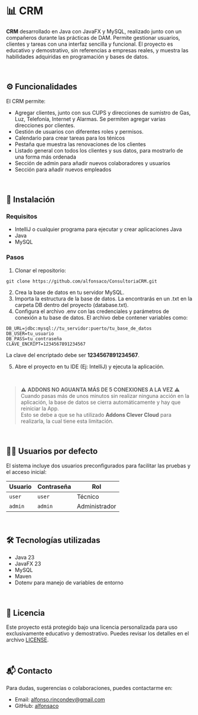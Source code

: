 # 📊 CRM

**CRM** desarrollado en Java con JavaFX y MySQL, realizado junto con un compañeros durante las prácticas de DAM. Permite gestionar usuarios, clientes y tareas con una interfaz sencilla y funcional. El proyecto es educativo y demostrativo, sin referencias a empresas reales, y muestra las habilidades adquiridas en programación y bases de datos.

<br>

## ⚙️ Funcionalidades

El CRM permite:
- Agregar clientes, junto con sus CUPS y direcciones de sumistro de Gas, Luz, Telefonía, Internet y Alarmas. Se permiten agregar varias direcciones por clientes.
- Gestión de usuarios con diferentes roles y permisos.
- Calendario para crear tareas para los ténicos
- Pestaña que muestra las renovaciones de los clientes
- Listado general con todos los clientes y sus datos, para mostrarlo de una forma más ordenada
- Sección de admin para añadir nuevos colaboradores y usuarios
- Sección para añadir nuevos empleados

<br>

## 🚀 Instalación

### Requisitos
- IntelliJ o cualquier programa para ejecutar y crear aplicaciones Java
- Java
- MySQL

### Pasos
1. Clonar el repositorio:
```
git clone https://github.com/alfonsaco/ConsultoriaCRM.git
```

2. Crea la base de datos en tu servidor MySQL.
3. Importa la estructura de la base de datos. La encontrarás en un .txt en la carpeta DB dentro del proyecto (database.txt).
4. Configura el archivo .env con las credenciales y parámetros de conexión a tu base de datos. El archivo debe contener variables como:
```
DB_URL=jdbc:mysql://tu_servidor:puerto/tu_base_de_datos
DB_USER=tu_usuario
DB_PASS=tu_contraseña
CLAVE_ENCRIPT=1234567891234567
```
La clave del encriptado debe ser **1234567891234567**.

5. Abre el proyecto en tu IDE (Ej: IntelliJ) y ejecuta la aplicación.

<br>

> ⚠ **ADDONS NO AGUANTA MÁS DE 5 CONEXIONES A LA VEZ** ⚠  
> Cuando pasas más de unos minutos sin realizar ninguna acción en la aplicación, la base de datos se cierra automáticamente y hay que reiniciar la App.  
> Esto se debe a que se ha utilizado **Addons Clever Cloud** para realizarla, la cual tiene esta limitación.


<br>

## 🙍‍♂️ Usuarios por defecto

El sistema incluye dos usuarios preconfigurados para facilitar las pruebas y el acceso inicial:

| Usuario | Contraseña | Rol      |
|---------|------------|----------|
| `user`  | `user`     | Técnico  |
| `admin` | `admin`    | Administrador |

<br>

## 🛠 Tecnologías utilizadas

- Java 23
- JavaFX 23
- MySQL
- Maven
- Dotenv para manejo de variables de entorno

<br>

## 📄 Licencia

Este proyecto está protegido bajo una licencia personalizada para uso exclusivamente educativo y demostrativo. Puedes revisar los detalles en el archivo [LICENSE](LICENSE).

<br>

## 📬 Contacto

Para dudas, sugerencias o colaboraciones, puedes contactarme en:

- Email: alfonso.rincondev@gmail.com
- GitHub: [alfonsaco](https://github.com/alfonsaco)
